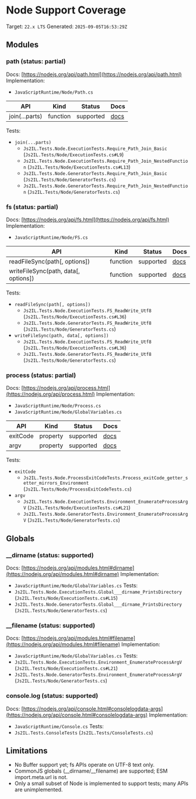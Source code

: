 # Node Support Coverage

Target: `22.x LTS`
Generated: `2025-09-05T16:53:29Z`


## Modules

### path (status: partial)
Docs: [https://nodejs.org/api/path.html](https://nodejs.org/api/path.html)
Implementation:
- `JavaScriptRuntime/Node/Path.cs`

| API | Kind | Status | Docs |
| --- | ---- | ------ | ---- |
| join(...parts) | function | supported | [docs](https://nodejs.org/api/path.html#pathjoinpaths) |

Tests:
- `join(...parts)`
  - `Js2IL.Tests.Node.ExecutionTests.Require_Path_Join_Basic` (`Js2IL.Tests/Node/ExecutionTests.cs#L9`)
  - `Js2IL.Tests.Node.ExecutionTests.Require_Path_Join_NestedFunction` (`Js2IL.Tests/Node/ExecutionTests.cs#L13`)
  - `Js2IL.Tests.Node.GeneratorTests.Require_Path_Join_Basic` (`Js2IL.Tests/Node/GeneratorTests.cs`)
  - `Js2IL.Tests.Node.GeneratorTests.Require_Path_Join_NestedFunction` (`Js2IL.Tests/Node/GeneratorTests.cs`)

### fs (status: partial)
Docs: [https://nodejs.org/api/fs.html](https://nodejs.org/api/fs.html)
Implementation:
- `JavaScriptRuntime/Node/FS.cs`

| API | Kind | Status | Docs |
| --- | ---- | ------ | ---- |
| readFileSync(path[, options]) | function | supported | [docs](https://nodejs.org/api/fs.html#fsreadfilesyncpath-options) |
| writeFileSync(path, data[, options]) | function | supported | [docs](https://nodejs.org/api/fs.html#fswritefilesyncfile-data-options) |

Tests:
- `readFileSync(path[, options])`
  - `Js2IL.Tests.Node.ExecutionTests.FS_ReadWrite_Utf8` (`Js2IL.Tests/Node/ExecutionTests.cs#L36`)
  - `Js2IL.Tests.Node.GeneratorTests.FS_ReadWrite_Utf8` (`Js2IL.Tests/Node/GeneratorTests.cs`)
- `writeFileSync(path, data[, options])`
  - `Js2IL.Tests.Node.ExecutionTests.FS_ReadWrite_Utf8` (`Js2IL.Tests/Node/ExecutionTests.cs#L36`)
  - `Js2IL.Tests.Node.GeneratorTests.FS_ReadWrite_Utf8` (`Js2IL.Tests/Node/GeneratorTests.cs`)

### process (status: partial)
Docs: [https://nodejs.org/api/process.html](https://nodejs.org/api/process.html)
Implementation:
- `JavaScriptRuntime/Node/Process.cs`
- `JavaScriptRuntime/Node/GlobalVariables.cs`

| API | Kind | Status | Docs |
| --- | ---- | ------ | ---- |
| exitCode | property | supported | [docs](https://nodejs.org/api/process.html#processexitcode) |
| argv | property | supported | [docs](https://nodejs.org/api/process.html#processargv) |

Tests:
- `exitCode`
  - `Js2IL.Tests.Node.ProcessExitCodeTests.Process_exitCode_getter_setter_mirrors_Environment` (`Js2IL.Tests/Node/ProcessExitCodeTests.cs`)
- `argv`
  - `Js2IL.Tests.Node.ExecutionTests.Environment_EnumerateProcessArgV` (`Js2IL.Tests/Node/ExecutionTests.cs#L21`)
  - `Js2IL.Tests.Node.GeneratorTests.Environment_EnumerateProcessArgV` (`Js2IL.Tests/Node/GeneratorTests.cs`)


## Globals

### __dirname (status: supported)
Docs: [https://nodejs.org/api/modules.html#dirname](https://nodejs.org/api/modules.html#dirname)
Implementation:
- `JavaScriptRuntime/Node/GlobalVariables.cs`
Tests:
- `Js2IL.Tests.Node.ExecutionTests.Global___dirname_PrintsDirectory` (`Js2IL.Tests/Node/ExecutionTests.cs#L15`)
- `Js2IL.Tests.Node.GeneratorTests.Global___dirname_PrintsDirectory` (`Js2IL.Tests/Node/GeneratorTests.cs`)

### __filename (status: supported)
Docs: [https://nodejs.org/api/modules.html#filename](https://nodejs.org/api/modules.html#filename)
Implementation:
- `JavaScriptRuntime/Node/GlobalVariables.cs`
Tests:
- `Js2IL.Tests.Node.ExecutionTests.Environment_EnumerateProcessArgV` (`Js2IL.Tests/Node/ExecutionTests.cs#L21`)
- `Js2IL.Tests.Node.GeneratorTests.Environment_EnumerateProcessArgV` (`Js2IL.Tests/Node/GeneratorTests.cs`)

### console.log (status: supported)
Docs: [https://nodejs.org/api/console.html#consolelogdata-args](https://nodejs.org/api/console.html#consolelogdata-args)
Implementation:
- `JavaScriptRuntime/Console.cs`
Tests:
- `Js2IL.Tests.ConsoleTests` (`Js2IL.Tests/ConsoleTests.cs`)


## Limitations

- No Buffer support yet; fs APIs operate on UTF-8 text only.
- CommonJS globals (__dirname/__filename) are supported; ESM import.meta.url is not.
- Only a small subset of Node is implemented to support tests; many APIs are unimplemented.
